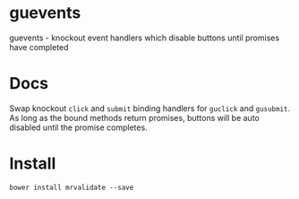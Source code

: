 # guevents
guevents - knockout event handlers which disable buttons until promises have completed

# Docs
Swap knockout `click` and `submit` binding handlers for `guclick` and `gusubmit`. As long as the bound methods return promises, buttons will be auto disabled until the promise completes.


# Install
`bower install mrvalidate --save`
